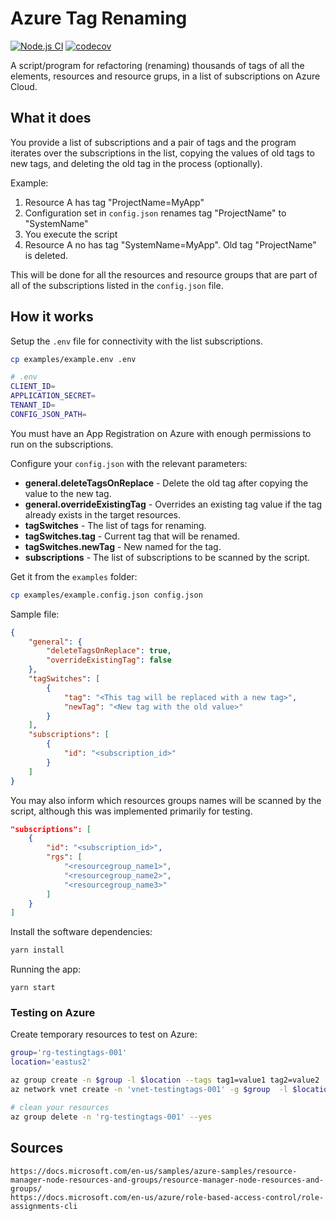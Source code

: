 # Azure Tag Renaming

[![Node.js CI](https://github.com/epomatti/azure-tag-refactoring/actions/workflows/node.js.yml/badge.svg)](https://github.com/epomatti/azure-tag-refactoring/actions/workflows/node.js.yml) [![codecov](https://codecov.io/gh/epomatti/azure-tag-refactoring/branch/main/graph/badge.svg?token=TJINSRHD0I)](https://codecov.io/gh/epomatti/azure-tag-refactoring)

A script/program for refactoring (renaming) thousands of tags of all the elements, resources and resource grups, in a list of subscriptions on Azure Cloud.

## What it does

You provide a list of subscriptions and a pair of tags and the program iterates over the subscriptions in the list, copying the values of old tags to new tags, and deleting the old tag in the process (optionally).

Example:

1. Resource A has tag "ProjectName=MyApp"
2. Configuration set in `config.json` renames tag "ProjectName" to "SystemName"
3. You execute the script
4. Resource A no has tag "SystemName=MyApp". Old tag "ProjectName" is deleted.

This will be done for all the resources and resource groups that are part of all of the subscriptions listed in the `config.json` file.

## How it works

Setup the `.env` file for connectivity with the list subscriptions. 

```sh
cp examples/example.env .env

# .env 
CLIENT_ID=
APPLICATION_SECRET=
TENANT_ID=
CONFIG_JSON_PATH=
```

You must have an App Registration on Azure with enough permissions to run on the subscriptions.

Configure your `config.json` with the relevant parameters:

- **general.deleteTagsOnReplace** - Delete the old tag after copying the value to the new tag.
- **general.overrideExistingTag** - Overrides an existing tag value if the tag already exists in the target resources.
- **tagSwitches** - The list of tags for renaming.
- **tagSwitches.tag** - Current tag that will be renamed.
- **tagSwitches.newTag** - New named for the tag.
- **subscriptions** - The list of subscriptions to be scanned by the script.

Get it from the `examples` folder:

```sh
cp examples/example.config.json config.json
```

Sample file:

```json
{
    "general": {
        "deleteTagsOnReplace": true,
        "overrideExistingTag": false
    },
    "tagSwitches": [
        {
            "tag": "<This tag will be replaced with a new tag>",
            "newTag": "<New tag with the old value>"
        }
    ],
    "subscriptions": [
        {
            "id": "<subscription_id>"
        }
    ]
}
```

You may also inform which resources groups names will be scanned by the script, although this was implemented primarily for testing.

```json
"subscriptions": [
    {
        "id": "<subscription_id>",
        "rgs": [
            "<resourcegroup_name1>",
            "<resourcegroup_name2>",
            "<resourcegroup_name3>"
        ]
    }
]
```

Install the software dependencies:

```sh
yarn install
```

Running the app:

```
yarn start
```

### Testing on Azure

Create temporary resources to test on Azure:

```sh
group='rg-testingtags-001'
location='eastus2'

az group create -n $group -l $location --tags tag1=value1 tag2=value2
az network vnet create -n 'vnet-testingtags-001' -g $group  -l $location --tags tag1=value1 tag2=value2

# clean your resources
az group delete -n 'rg-testingtags-001' --yes
```

## Sources

```
https://docs.microsoft.com/en-us/samples/azure-samples/resource-manager-node-resources-and-groups/resource-manager-node-resources-and-groups/
https://docs.microsoft.com/en-us/azure/role-based-access-control/role-assignments-cli
```
